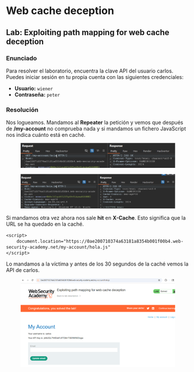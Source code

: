 # Web cache deception

## Lab: Exploiting path mapping for web cache deception

### Enunciado

Para resolver el laboratorio, encuentra la clave API del usuario carlos. Puedes iniciar sesión en tu propia cuenta con las siguientes credenciales:

* **Usuario:** `wiener`
* **Contraseña:** `peter`

### Resolución

Nos logueamos. Mandamos al **Repeater** la petición y vemos que después de **/my-account** no comprueba nada y si mandamos un fichero JavaScript nos indica cuánto está en caché.

<figure><img src="../../.gitbook/assets/image (5) (1) (1) (1) (1) (1) (1).png" alt=""><figcaption></figcaption></figure>

<figure><img src="../../.gitbook/assets/image (1) (1) (1) (1) (1) (1) (1) (1) (1).png" alt=""><figcaption></figcaption></figure>

Si mandamos otra vez ahora nos sale **hit** en **X-Cache**. Esto significa que la URL se ha quedado en la caché.

```
<script>
    document.location="https://0ae200710374a63181a8354b001f00b4.web-security-academy.net/my-account/hola.js"
</script>
```

Lo mandamos a la víctima y antes de los 30 segundos de la caché vemos la API de carlos.

<figure><img src="../../.gitbook/assets/image (2) (1) (1) (1) (1) (1) (1) (1).png" alt=""><figcaption></figcaption></figure>
